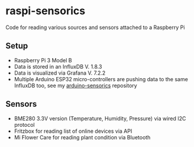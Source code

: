 # raspi-sensorics
Code for reading various sources and sensors attached to a Raspberry Pi

## Setup
* Raspberry Pi 3 Model B
* Data is stored in an InfluxDB V. 1.8.3
* Data is visualized via Grafana V. 7.2.2
* Multiple Arduino ESP32 micro-controllers are pushing data to the same InfluxDB too, see my [arduino-sensorics](https://github.com/entorb/arduino-sensorics/) repository

## Sensors
* BME280 3.3V version (Temperature, Humidity, Pressure) via wired I2C protocol
* Fritzbox for reading list of online devices via API
* Mi Flower Care for reading plant condition via Bluetooth

